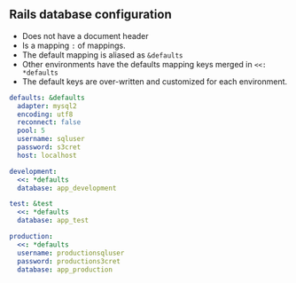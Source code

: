 ## Rails database configuration

* Does not have a document header
* Is a mapping `:` of mappings.
* The default mapping is aliased as `&defaults`
* Other environments have the defaults mapping keys merged in `<<: *defaults`
* The default keys are over-written and customized for each environment.

```yaml
defaults: &defaults
  adapter: mysql2
  encoding: utf8
  reconnect: false
  pool: 5
  username: sqluser
  password: s3cret
  host: localhost

development:
  <<: *defaults
  database: app_development

test: &test
  <<: *defaults
  database: app_test

production:
  <<: *defaults
  username: productionsqluser
  password: productions3cret
  database: app_production
```
